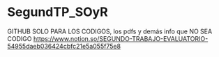# SegundTP_SOyR

GITHUB SOLO PARA LOS CODIGOS, 
los pdfs y demás info que NO SEA CODIGO https://www.notion.so/SEGUNDO-TRABAJO-EVALUATORIO-54955daeb036424cbfc21e5a055f75e8
